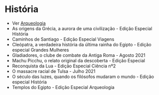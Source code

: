 # História

- Ver [Arqueologia](categorias/arqueologia.md)
- As origens da Grécia, a aurora de uma civilização - Edição Especial História
- Caminhos de Santiago - Edição Especial Viagens
- Cleópatra, a verdadeira história da última rainha do Egipto - Edição especial Grandes Mulheres
- Gladiadores, o clube de combate da Antiga Roma - Agosto 2021
- Machu Picchu, o relato original da descoberta - Edição Especial
- Reconquista da Lua - Edição Especial Ciência nº2
- O massacre racial de Tulsa - Julho 2021
- O século das luzes, quando os filósofos mudaram o mundo - Edição especial História
- Templos do Egipto - Edição Especial Arqueologia
